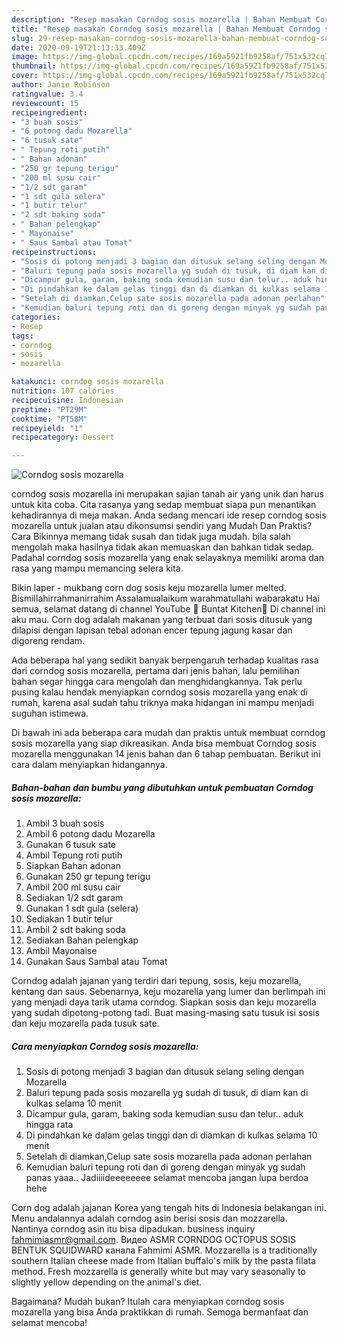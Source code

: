 ```yaml
---
description: "Resep masakan Corndog sosis mozarella | Bahan Membuat Corndog sosis mozarella Yang Mudah Dan Praktis"
title: "Resep masakan Corndog sosis mozarella | Bahan Membuat Corndog sosis mozarella Yang Mudah Dan Praktis"
slug: 29-resep-masakan-corndog-sosis-mozarella-bahan-membuat-corndog-sosis-mozarella-yang-mudah-dan-praktis
date: 2020-09-19T21:13:33.409Z
image: https://img-global.cpcdn.com/recipes/169a5921fb9258af/751x532cq70/corndog-sosis-mozarella-foto-resep-utama.jpg
thumbnail: https://img-global.cpcdn.com/recipes/169a5921fb9258af/751x532cq70/corndog-sosis-mozarella-foto-resep-utama.jpg
cover: https://img-global.cpcdn.com/recipes/169a5921fb9258af/751x532cq70/corndog-sosis-mozarella-foto-resep-utama.jpg
author: Janie Robinson
ratingvalue: 3.4
reviewcount: 15
recipeingredient:
- "3 buah sosis"
- "6 potong dadu Mozarella"
- "6 tusuk sate"
- " Tepung roti putih"
- " Bahan adonan"
- "250 gr tepung terigu"
- "200 ml susu cair"
- "1/2 sdt garam"
- "1 sdt gula selera"
- "1 butir telur"
- "2 sdt baking soda"
- " Bahan pelengkap"
- " Mayonaise"
- " Saus Sambal atau Tomat"
recipeinstructions:
- "Sosis di potong menjadi 3 bagian dan ditusuk selang seling dengan Mozarella"
- "Baluri tepung pada sosis mozarella yg sudah di tusuk, di diam kan di kulkas selama 10 menit"
- "Dicampur gula, garam, baking soda kemudian susu dan telur.. aduk hingga rata"
- "Di pindahkan ke dalam gelas tinggi dan di diamkan di kulkas selama 10 menit"
- "Setelah di diamkan,Celup sate sosis mozarella pada adonan perlahan"
- "Kemudian baluri tepung roti dan di goreng dengan minyak yg sudah panas yaaa.. Jadiiiideeeeeeee selamat mencoba jangan lupa berdoa hehe"
categories:
- Resep
tags:
- corndog
- sosis
- mozarella

katakunci: corndog sosis mozarella 
nutrition: 107 calories
recipecuisine: Indonesian
preptime: "PT29M"
cooktime: "PT58M"
recipeyield: "1"
recipecategory: Dessert

---
```



![Corndog sosis mozarella](https://img-global.cpcdn.com/recipes/169a5921fb9258af/751x532cq70/corndog-sosis-mozarella-foto-resep-utama.jpg)


corndog sosis mozarella ini merupakan sajian tanah air yang unik dan harus untuk kita coba. Cita rasanya yang sedap membuat siapa pun menantikan kehadirannya di meja makan.
Anda sedang mencari ide resep corndog sosis mozarella untuk jualan atau dikonsumsi sendiri yang Mudah Dan Praktis? Cara Bikinnya memang tidak susah dan tidak juga mudah. bila salah mengolah maka hasilnya tidak akan memuaskan dan bahkan tidak sedap. Padahal corndog sosis mozarella yang enak selayaknya memiliki aroma dan rasa yang mampu memancing selera kita.

Bikin laper - mukbang corn dog sosis keju mozarella lumer melted. Bismillahirrahmanirrahim Assalamualaikum warahmatullahi wabarakatu Hai semua, selamat datang di channel YouTube 🌸 Buntat Kitchen🌸 Di channel ini aku mau. Corn dog adalah makanan yang terbuat dari sosis ditusuk yang dilapisi dengan lapisan tebal adonan encer tepung jagung kasar dan digoreng rendam.

Ada beberapa hal yang sedikit banyak berpengaruh terhadap kualitas rasa dari corndog sosis mozarella, pertama dari jenis bahan, lalu pemilihan bahan segar hingga cara mengolah dan menghidangkannya. Tak perlu pusing kalau hendak menyiapkan corndog sosis mozarella yang enak di rumah, karena asal sudah tahu triknya maka hidangan ini mampu menjadi suguhan istimewa.


Di bawah ini ada beberapa cara mudah dan praktis untuk membuat corndog sosis mozarella yang siap dikreasikan. Anda bisa membuat Corndog sosis mozarella menggunakan 14 jenis bahan dan 6 tahap pembuatan. Berikut ini cara dalam menyiapkan hidangannya.

<!--inarticleads1-->

##### Bahan-bahan dan bumbu yang dibutuhkan untuk pembuatan Corndog sosis mozarella:

1. Ambil 3 buah sosis
1. Ambil 6 potong dadu Mozarella
1. Gunakan 6 tusuk sate
1. Ambil  Tepung roti putih
1. Siapkan  Bahan adonan
1. Gunakan 250 gr tepung terigu
1. Ambil 200 ml susu cair
1. Sediakan 1/2 sdt garam
1. Gunakan 1 sdt gula (selera)
1. Sediakan 1 butir telur
1. Ambil 2 sdt baking soda
1. Sediakan  Bahan pelengkap
1. Ambil  Mayonaise
1. Gunakan  Saus Sambal atau Tomat


Corndog adalah jajanan yang terdiri dari tepung, sosis, keju mozarella, kentang dan saus. Sebenarnya, keju mozarella yang lumer dan berlimpah ini yang menjadi daya tarik utama corndog. Siapkan sosis dan keju mozarella yang sudah dipotong-potong tadi. Buat masing-masing satu tusuk isi sosis dan keju mozarella pada tusuk sate. 

<!--inarticleads2-->

##### Cara menyiapkan Corndog sosis mozarella:

1. Sosis di potong menjadi 3 bagian dan ditusuk selang seling dengan Mozarella
1. Baluri tepung pada sosis mozarella yg sudah di tusuk, di diam kan di kulkas selama 10 menit
1. Dicampur gula, garam, baking soda kemudian susu dan telur.. aduk hingga rata
1. Di pindahkan ke dalam gelas tinggi dan di diamkan di kulkas selama 10 menit
1. Setelah di diamkan,Celup sate sosis mozarella pada adonan perlahan
1. Kemudian baluri tepung roti dan di goreng dengan minyak yg sudah panas yaaa.. Jadiiiideeeeeeee selamat mencoba jangan lupa berdoa hehe


Corn dog adalah jajanan Korea yang tengah hits di Indonesia belakangan ini. Menu andalannya adalah corndog asin berisi sosis dan mozzarella. Nantinya corndog asin itu bisa dipadukan. business inquiry fahmimiasmr@gmail.com. Видео ASMR CORNDOG OCTOPUS SOSIS BENTUK SQUIDWARD канала Fahmimi ASMR. Mozzarella is a traditionally southern Italian cheese made from Italian buffalo&#39;s milk by the pasta filata method. Fresh mozzarella is generally white but may vary seasonally to slightly yellow depending on the animal&#39;s diet. 

Bagaimana? Mudah bukan? Itulah cara menyiapkan corndog sosis mozarella yang bisa Anda praktikkan di rumah. Semoga bermanfaat dan selamat mencoba!
